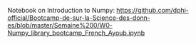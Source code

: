 <p>Notebook on Introduction to Numpy:&nbsp;<a href="https://github.com/dphi-official/Bootcamp-de-sur-la-Science-des-donn-es/blob/master/Semaine%200/W0-Numpy_library_bootcamp_French_Ayoub.ipynb">https://github.com/dphi-official/Bootcamp-de-sur-la-Science-des-donn-es/blob/master/Semaine%200/W0-Numpy_library_bootcamp_French_Ayoub.ipynb</a></p>